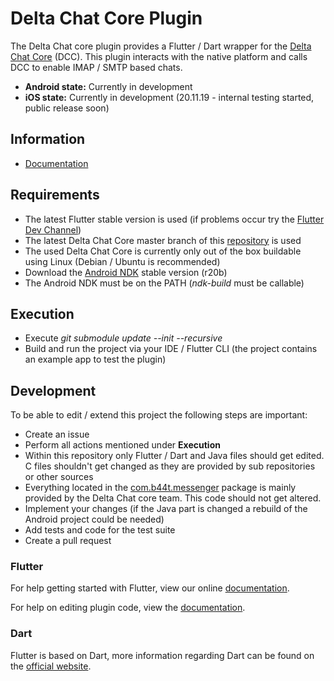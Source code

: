 # Delta Chat Core Plugin

The Delta Chat core plugin provides a Flutter / Dart wrapper for the [Delta Chat Core](https://github.com/deltachat/deltachat-core) (DCC). This plugin interacts with the native platform and calls DCC to enable IMAP / SMTP based chats.

- **Android state:** Currently in development
- **iOS state:** Currently in development (20.11.19 - internal testing started, public release soon)

## Information
- [Documentation](https://github.com/open-xchange/flutter-deltachat-core/wiki)

## Requirements
- The latest Flutter stable version is used (if problems occur try the [Flutter Dev Channel](https://github.com/flutter/flutter/wiki/Flutter-build-release-channels))
- The latest Delta Chat Core master branch of this [repository](https://github.com/open-xchange/deltachat-core) is used
- The used Delta Chat Core is currently only out of the box buildable using Linux (Debian / Ubuntu is recommended)
- Download the [Android NDK](https://developer.android.com/ndk/downloads/) stable version (r20b)
- The Android NDK must be on the PATH (*ndk-build* must be callable)

## Execution
- Execute *git submodule update --init --recursive*
- Build and run the project via your IDE / Flutter CLI (the project contains an example app to test the plugin)

## Development
To be able to edit / extend this project the following steps are important:

- Create an issue
- Perform all actions mentioned under **Execution**
- Within this repository only Flutter / Dart and Java files should get edited. C files shouldn't get changed as they are provided by sub repositories or other sources
- Everything located in the [com.b44t.messenger](https://github.com/open-xchange/flutter-deltachat-core/tree/master/android/src/main/java/com/b44t/messenger) package is mainly provided by the Delta Chat core team. This code should not get altered.
- Implement your changes (if the Java part is changed a rebuild of the Android project could be needed)
- Add tests and code for the test suite
- Create a pull request

### Flutter 

For help getting started with Flutter, view our online
[documentation](https://flutter.io/).

For help on editing plugin code, view the [documentation](https://flutter.io/developing-packages/#edit-plugin-package).

### Dart

Flutter is based on Dart, more information regarding Dart can be found on the [official website](https://www.dartlang.org/).
